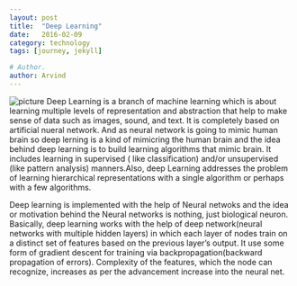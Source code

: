 ```yaml
---
layout: post
title:  "Deep Learning"
date:   2016-02-09
category: technology
tags: [journey, jekyll]

# Author.
author: Arvind
---
```

![picture](https://placehold.it/250x150)
 Deep Learning is a branch of machine learning which is about learning multiple levels of representation and abstraction that help to make sense of data such as images, sound, and text. It is completely based on artificial nueral network. And as neural network is going to mimic human brain so deep lerning is a kind of mimicring the human brain and the idea behind deep learning is to build learning algorithms that mimic brain. It includes learning in supervised ( like classification) and/or unsupervised (like pattern analysis) manners.Also, deep Learning addresses the problem of learning hierarchical representations with a single algorithm or perhaps with a few algorithms.

Deep learning is implemented with the help of Neural netwoks and the idea or motivation behind the Neural networks is nothing, just biological neuron. Basically, deep learning works with the help of deep network(neural networks with multiple hidden layers) in which each layer of nodes train on a distinct set of features based on the previous layer’s output. It use some form of gradient descent for training via backpropagation(backward propagation of errors). Complexity of the features, which the node can recognize, increases as per the advancement increase into the neural net.
